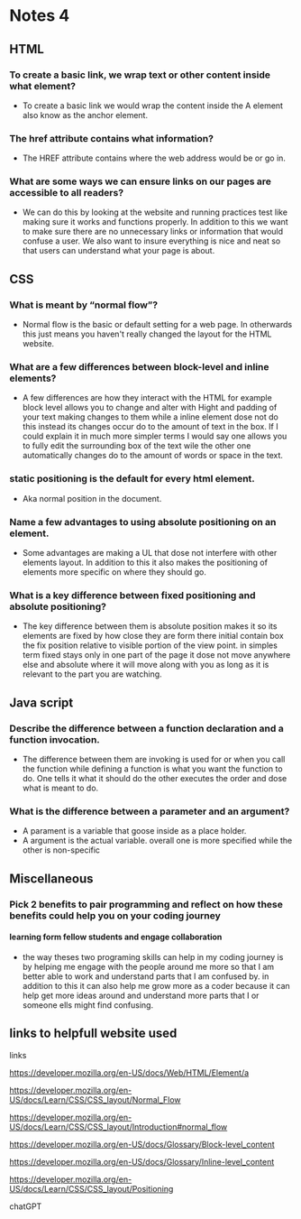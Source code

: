 # Notes 4
## HTML

### To create a basic link, we wrap text or other content inside what element?
- To create a basic link we would wrap the content inside the A element also know as the anchor element.

### The href attribute contains what information?
- The HREF attribute contains where the web address would be or go in. 

### What are some ways we can ensure links on our pages are accessible to all readers?
- We can do this by looking at the website and running practices test like making sure it works and functions properly. In addition to this we want to make sure there are no unnecessary links or information that would confuse a user. We also want to insure everything is nice and neat so that users can understand what your page is about.     


## CSS

### What is meant by “normal flow”?
- Normal flow is the basic or default setting for a web page. In otherwards this just means you haven't really changed the layout for the HTML website. 


### What are a few differences between block-level and inline elements?
- A few differences are how they interact with the HTML for example block level allows you to change and alter with Hight and padding of your text making changes to them while a inline element dose not do this instead its changes occur do to the amount of text in the box. If I could  explain it in much more simpler terms I would say one allows you to fully edit the surrounding box of the text wile the other one automatically changes do to the amount of words or space in the text.     


### static positioning is the default for every html element.
- Aka normal position in the document. 

### Name a few advantages to using absolute positioning on an element.
- Some advantages are making a UL that dose not interfere with other elements layout. In addition to this it also makes the positioning of elements more specific on where they should go.    

### What is a key difference between fixed positioning and absolute positioning?
- The key difference between them is absolute position makes it so its elements are fixed by how close they are form there initial contain box the fix position relative to visible portion of the view point. in simples term fixed stays only in one part of the page it dose not move anywhere else and absolute
where it will move along with you as long as it is relevant to the part you are watching.   


## Java script 

### Describe the difference between a function declaration and a function invocation.
- The difference between them are  invoking is used for or when you call the function while defining a function is what you want the function to do. One tells it what it should do the other executes the order and dose what is meant to do. 


### What is the difference between a parameter and an argument?
- A parament is a variable that goose inside as a place holder.
- A argument is the actual variable. overall one is more specified while the other is non-specific 


## Miscellaneous

### Pick 2 benefits to pair programming and reflect on how these benefits could help you on your coding journey

#### learning form fellow students and engage collaboration 
- the way theses two programing skills can help in my coding journey is by helping me engage with the people around me more so that I am better able to work and understand parts that I am confused by. in addition to this it can also help me grow more as a coder because it can help get more ideas around and understand more parts that I or someone ells might find confusing.

## links to helpfull website used 
links

https://developer.mozilla.org/en-US/docs/Web/HTML/Element/a

https://developer.mozilla.org/en-US/docs/Learn/CSS/CSS_layout/Normal_Flow

https://developer.mozilla.org/en-US/docs/Learn/CSS/CSS_layout/Introduction#normal_flow

https://developer.mozilla.org/en-US/docs/Glossary/Block-level_content

https://developer.mozilla.org/en-US/docs/Glossary/Inline-level_content

https://developer.mozilla.org/en-US/docs/Learn/CSS/CSS_layout/Positioning

chatGPT
